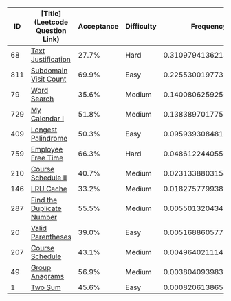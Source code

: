 |ID|[Title](Leetcode Question Link)|Acceptance|Difficulty|Frequency|
|----|-----|----|---|---|
|68|[Text Justification]( https://leetcode.com/problems/text-justification)|27.7%|Hard|0.3109794136214826|
|811|[Subdomain Visit Count]( https://leetcode.com/problems/subdomain-visit-count)|69.9%|Easy|0.22553001977328802|
|79|[Word Search]( https://leetcode.com/problems/word-search)|35.6%|Medium|0.1400806259250934|
|729|[My Calendar I]( https://leetcode.com/problems/my-calendar-i)|51.8%|Medium|0.13838970177559895|
|409|[Longest Palindrome]( https://leetcode.com/problems/longest-palindrome)|50.3%|Easy|0.09593930848188609|
|759|[Employee Free Time]( https://leetcode.com/problems/employee-free-time)|66.3%|Hard|0.04861224405509378|
|210|[Course Schedule II]( https://leetcode.com/problems/course-schedule-ii)|40.7%|Medium|0.023133880315464483|
|146|[LRU Cache]( https://leetcode.com/problems/lru-cache)|33.2%|Medium|0.01827577993873683|
|287|[Find the Duplicate Number]( https://leetcode.com/problems/find-the-duplicate-number)|55.5%|Medium|0.005501320434837602|
|20|[Valid Parentheses]( https://leetcode.com/problems/valid-parentheses)|39.0%|Easy|0.005168860577665306|
|207|[Course Schedule]( https://leetcode.com/problems/course-schedule)|43.1%|Medium|0.004964021114211758|
|49|[Group Anagrams]( https://leetcode.com/problems/group-anagrams)|56.9%|Medium|0.0038040939835560453|
|1|[Two Sum]( https://leetcode.com/problems/two-sum)|45.6%|Easy|0.0008206138651873125|
